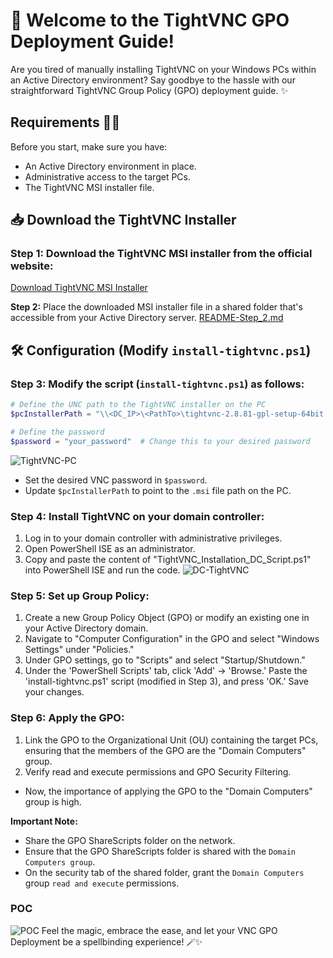 # 🚀 Welcome to the TightVNC GPO Deployment Guide!

Are you tired of manually installing TightVNC on your Windows PCs within an Active Directory environment? Say goodbye to the hassle with our straightforward TightVNC Group Policy (GPO) deployment guide. ✨

## Requirements 🧙‍♂️

Before you start, make sure you have:

- An Active Directory environment in place.
- Administrative access to the target PCs.
- The TightVNC MSI installer file.

## 📥 Download the TightVNC Installer

### Step 1: Download the TightVNC MSI installer from the official website:
[Download TightVNC MSI Installer](https://www.tightvnc.com/download.php)

**Step 2:** Place the downloaded MSI installer file in a shared folder that's accessible from your Active Directory server.
[README-Step_2.md](README-Step_2.md)

## 🛠️ Configuration (Modify `install-tightvnc.ps1`)

### Step 3: Modify the script (`install-tightvnc.ps1`) as follows:

```powershell
# Define the UNC path to the TightVNC installer on the PC
$pcInstallerPath = "\\<DC_IP>\<PathTo>\tightvnc-2.8.81-gpl-setup-64bit.msi"   # Change this to your desired IP + Path

# Define the password
$password = "your_password"  # Change this to your desired password
```
![TightVNC-PC](https://github.com/DorArlaki/Deploy-Group-Policy/assets/107101354/7586df5e-6a26-44ef-82e8-c097d530eb39)
- Set the desired VNC password in `$password`.
- Update `$pcInstallerPath` to point to the `.msi` file path on the PC.

### Step 4: Install TightVNC on your domain controller:

1. Log in to your domain controller with administrative privileges.
2. Open PowerShell ISE as an administrator.
3. Copy and paste the content of "TightVNC_Installation_DC_Script.ps1" into PowerShell ISE and run the code.
![DC-TightVNC](https://github.com/DorArlaki/Deploy-Group-Policy/assets/107101354/3a572ca9-236c-4966-bc3f-edb4af7a1f76)
### Step 5: Set up Group Policy:

1. Create a new Group Policy Object (GPO) or modify an existing one in your Active Directory domain.
2. Navigate to "Computer Configuration" in the GPO and select "Windows Settings" under "Policies."
3. Under GPO settings, go to "Scripts" and select "Startup/Shutdown."
4. Under the 'PowerShell Scripts' tab, click 'Add' -> 'Browse.' Paste the 'install-tightvnc.ps1' script (modified in Step 3), and press 'OK.' Save your changes.

### Step 6: Apply the GPO:

1. Link the GPO to the Organizational Unit (OU) containing the target PCs, ensuring that the members of the GPO are the "Domain Computers" group.
2. Verify read and execute permissions and GPO Security Filtering.

- Now, the importance of applying the GPO to the "Domain Computers" group is high.

**Important Note:**
-  Share the GPO ShareScripts folder on the network.
-  Ensure that the GPO ShareScripts folder is shared with the `Domain Computers group`.
-  On the security tab of the shared folder, grant the `Domain Computers` group `read and execute` permissions.


### POC
![POC](https://github.com/DorArlaki/Deploy-Group-Policy/assets/107101354/218462b1-d704-4296-ab98-f97063027495)
Feel the magic, embrace the ease, and let your VNC GPO Deployment be a spellbinding experience! 🪄✨
